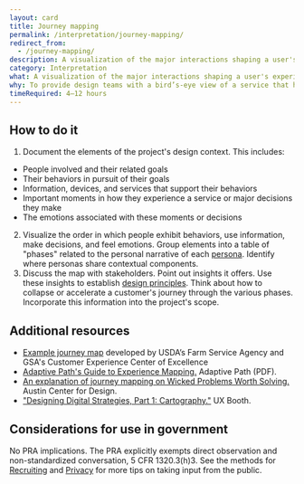 ```yaml
---
layout: card
title: Journey mapping
permalink: /interpretation/journey-mapping/
redirect_from:
  - /journey-mapping/
description: A visualization of the major interactions shaping a user's experience of a product or service.
category: Interpretation
what: A visualization of the major interactions shaping a user's experience of a product or service.
why: To provide design teams with a bird’s-eye view of a service that helps them see the sequence of interactions that make up a user’s experience including the complexity, successes, pain points, and emotions users experience along the way.
timeRequired: 4–12 hours
---
```


## How to do it

1. Document the elements of the project's design context. This includes:
  - People involved and their related goals
  - Their behaviors in pursuit of their goals
  - Information, devices, and services that support their behaviors
  - Important moments in how they experience a service or major decisions they make
  - The emotions associated with these moments or decisions
2. Visualize the order in which people exhibit behaviors, use information, make decisions, and feel emotions. Group elements into a table of "phases" related to the personal narrative of each [persona](/decide/personas/#personas). Identify where personas share contextual components.
3. Discuss the map with stakeholders. Point out insights it offers. Use these insights to establish [design principles](/decide/design-principles/#design-principles). Think about how to collapse or accelerate a customer's journey through the various phases. Incorporate this information into the project's scope.


<section class="method--section method--section--additional-resources" markdown="1">

## Additional resources

- [Example journey map](https://coe.gsa.gov/coe/farm-loans/index.html#journeymap) developed by USDA’s Farm Service Agency and GSA's Customer Experience Center of Excellence
- [Adaptive Path's Guide to Experience Mapping.](http://adaptivepath.s3.amazonaws.com/apguide/download/Adaptive_Paths_Guide_to_Experience_Mapping.pdf) Adaptive Path (PDF).
- [An explanation of journey mapping on Wicked Problems Worth Solving.](https://www.wickedproblems.com/6_journey_maps.php) Austin Center for Design.
- ["Designing Digital Strategies, Part 1: Cartography."](http://www.uxbooth.com/articles/designing-digital-strategies-part-1-cartography/) UX Booth.
</section>

<section class="method--section method--section--government-considerations" markdown="1" >

## Considerations for use in government  

No PRA implications. The PRA explicitly exempts direct observation and non-standardized conversation, 5 CFR 1320.3(h)3. See the methods for [Recruiting](/fundamentals/recruiting/#recruiting) and [Privacy](/fundamentals/privacy/#privacy) for more tips on taking input from the public.
</section>
